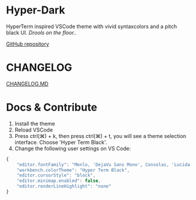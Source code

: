 # Hyper-Dark
HyperTerm inspired VSCode theme with vivid syntaxcolors and a pitch black UI. *Drools on the floor..*

[GitHub repository](https://github.com/HasseNasse/hyper-dark)

# CHANGELOG
[CHANGELOG.MD](https://github.com/HasseNasse/hyper-dark/blob/master/CHANGELOG.md)

# Docs & Contribute  
1. Install the theme
2. Reload VSCode
3. Press ctrl(⌘) + k, then press ctrl(⌘) + t, you will see a theme selection interface. Choose 'Hyper Term Black'.
4. Change the following user settings on VS Code:
```javascript
{
    "editor.fontFamily": "Menlo, 'DejaVu Sans Mono', Consolas, 'Lucida Console', monospace",
    "workbench.colorTheme": "Hyper Term Black",
    "editor.cursorStyle": "block",
    "editor.minimap.enabled": false,
    "editor.renderLineHighlight": "none"
}
```
